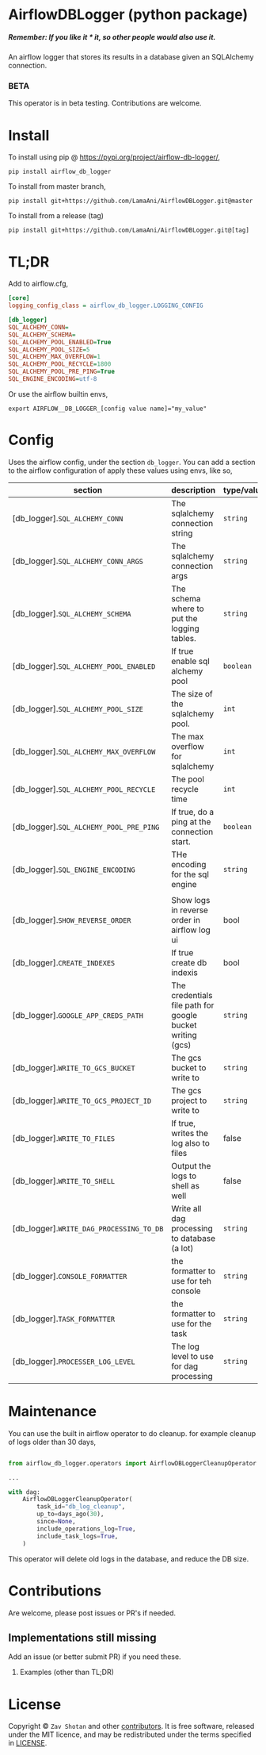 # AirflowDBLogger (python package)

##### Remember: If you like it \* it, so other people would also use it.

An airflow logger that stores its results in a database given an SQLAlchemy connection.

### BETA

This operator is in beta testing. Contributions are welcome.

# Install

To install using pip @ https://pypi.org/project/airflow-db-logger/,

```shell
pip install airflow_db_logger
```

To install from master branch,

```shell
pip install git+https://github.com/LamaAni/AirflowDBLogger.git@master
```

To install from a release (tag)

```shell
pip install git+https://github.com/LamaAni/AirflowDBLogger.git@[tag]
```

# TL;DR

Add to airflow.cfg,

```ini
[core]
logging_config_class = airflow_db_logger.LOGGING_CONFIG

[db_logger]
SQL_ALCHEMY_CONN=
SQL_ALCHEMY_SCHEMA=
SQL_ALCHEMY_POOL_ENABLED=True
SQL_ALCHEMY_POOL_SIZE=5
SQL_ALCHEMY_MAX_OVERFLOW=1
SQL_ALCHEMY_POOL_RECYCLE=1800
SQL_ALCHEMY_POOL_PRE_PING=True
SQL_ENGINE_ENCODING=utf-8
```

Or use the airflow builtin envs,

```shell
export AIRFLOW__DB_LOGGER_[config value name]="my_value"
```

# Config

Uses the airflow config, under the section `db_logger`. You can add a section to the airflow
configuration of apply these values using envs, like so,

| section                                  | description                                               | type/values | default                     |
| ---------------------------------------- | --------------------------------------------------------- | ----------- | --------------------------- |
| [db_logger].`SQL_ALCHEMY_CONN`           | The sqlalchemy connection string                          | `string`    | [core].`SQL_ALCHEMY_CONN`   |
| [db_logger].`SQL_ALCHEMY_CONN_ARGS`      | The sqlalchemy connection args                            | `string`    | None                        |
| [db_logger].`SQL_ALCHEMY_SCHEMA`         | The schema where to put the logging tables.               | `string`    | [core].`SQL_ALCHEMY_SCHEMA` |
| [db_logger].`SQL_ALCHEMY_POOL_ENABLED`   | If true enable sql alchemy pool                           | `boolean`   | True                        |
| [db_logger].`SQL_ALCHEMY_POOL_SIZE`      | The size of the sqlalchemy pool.                          | `int`       | 5                           |
| [db_logger].`SQL_ALCHEMY_MAX_OVERFLOW`   | The max overflow for sqlalchemy                           | `int`       | 1                           |
| [db_logger].`SQL_ALCHEMY_POOL_RECYCLE`   | The pool recycle time                                     | `int`       | 1800                        |
| [db_logger].`SQL_ALCHEMY_POOL_PRE_PING`  | If true, do a ping at the connection start.               | `boolean`   | true                        |
| [db_logger].`SQL_ENGINE_ENCODING`        | THe encoding for the sql engine                           | `string`    | utf-8                       |
|                                          |                                                           |             |
| [db_logger].`SHOW_REVERSE_ORDER`         | Show logs in reverse order in airflow log ui              | bool        | false                       |
| [db_logger].`CREATE_INDEXES`             | If true create db indexis                                 | bool        | false                       |
| [db_logger].`GOOGLE_APP_CREDS_PATH`      | The credentials file path for google bucket writing (gcs) | `string`    | None                        |
| [db_logger].`WRITE_TO_GCS_BUCKET`        | The gcs bucket to write to                                | `string`    | None                        |
| [db_logger].`WRITE_TO_GCS_PROJECT_ID`    | The gcs project to write to                               | `string`    | None                        |
| [db_logger].`WRITE_TO_FILES`             | If true, writes the log also to files                     | false       | None                        |
| [db_logger].`WRITE_TO_SHELL`             | Output the logs to shell as well                          | false       | None                        |
| [db_logger].`WRITE_DAG_PROCESSING_TO_DB` | Write all dag processing to database (a lot)              | `string`    | utf-8                       |
| [db_logger].`CONSOLE_FORMATTER`          | the formatter to use for teh console                      | `string`    | airflow_coloured            |
| [db_logger].`TASK_FORMATTER`             | the formatter to use for the task                         | `string`    | airflow                     |
| [db_logger].`PROCESSER_LOG_LEVEL`        | The log level to use for dag processing                   | `string`    | "WARN"                      |

# Maintenance

You can use the built in airflow operator to do cleanup. for example cleanup of logs older than 30 days,

```python

from airflow_db_logger.operators import AirflowDBLoggerCleanupOperator

...

with dag:
    AirflowDBLoggerCleanupOperator(
        task_id="db_log_cleanup",
        up_to=days_ago(30),
        since=None,
        include_operations_log=True,
        include_task_logs=True,
    )
```

This operator will delete old logs in the database, and reduce the DB size.

# Contributions

Are welcome, please post issues or PR's if needed.

## Implementations still missing

Add an issue (or better submit PR) if you need these.

1. Examples (other than TL;DR)

# License

Copyright ©
`Zav Shotan` and other [contributors](https://github.com/LamaAni/AirflowDBLogger/graphs/contributors).
It is free software, released under the MIT licence, and may be redistributed under the terms specified in [LICENSE](docs/LICENSE).
